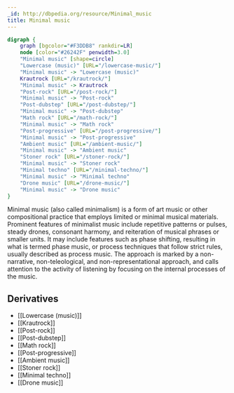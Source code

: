 ```yaml
---
_id: http://dbpedia.org/resource/Minimal_music
title: Minimal music
---
```


```dot
digraph {
	graph [bgcolor="#F3DDB8" rankdir=LR]
	node [color="#26242F" penwidth=3.0]
	"Minimal music" [shape=circle]
	"Lowercase (music)" [URL="/lowercase-music/"]
	"Minimal music" -> "Lowercase (music)"
	Krautrock [URL="/krautrock/"]
	"Minimal music" -> Krautrock
	"Post-rock" [URL="/post-rock/"]
	"Minimal music" -> "Post-rock"
	"Post-dubstep" [URL="/post-dubstep/"]
	"Minimal music" -> "Post-dubstep"
	"Math rock" [URL="/math-rock/"]
	"Minimal music" -> "Math rock"
	"Post-progressive" [URL="/post-progressive/"]
	"Minimal music" -> "Post-progressive"
	"Ambient music" [URL="/ambient-music/"]
	"Minimal music" -> "Ambient music"
	"Stoner rock" [URL="/stoner-rock/"]
	"Minimal music" -> "Stoner rock"
	"Minimal techno" [URL="/minimal-techno/"]
	"Minimal music" -> "Minimal techno"
	"Drone music" [URL="/drone-music/"]
	"Minimal music" -> "Drone music"
}
```

Minimal music (also called minimalism) is a form of art music or other compositional practice that employs limited or minimal musical materials. Prominent features of minimalist music include repetitive patterns or pulses, steady drones, consonant harmony, and reiteration of musical phrases or smaller units. It may include features such as phase shifting, resulting in what is termed phase music, or process techniques that follow strict rules, usually described as process music. The approach is marked by a non-narrative, non-teleological, and non-representational approach, and calls attention to the activity of listening by focusing on the internal processes of the music.

## Derivatives
- [[Lowercase (music)]]
- [[Krautrock]]
- [[Post-rock]]
- [[Post-dubstep]]
- [[Math rock]]
- [[Post-progressive]]
- [[Ambient music]]
- [[Stoner rock]]
- [[Minimal techno]]
- [[Drone music]]
